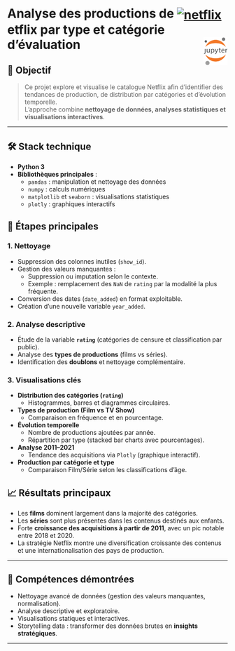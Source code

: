 # **Analyse des productions de <a href="#"><img align="center" src="https://upload.wikimedia.org/wikipedia/commons/0/0c/Netflix_2015_N_logo.svg?uselang=fr" alt="netflix" height="36px"></a>etflix par type et catégorie d’évaluation**<a href="../"><img align="right" src="https://github.com/MiKL5/Python/raw/master/assets/logo/Jupyter.svg" alt="Jupyter" height="64px"></a></h1>
## 🎯 Objectif
> Ce projet explore et visualise le catalogue Netflix afin d’identifier des tendances de production, de distribution par catégories et d’évolution temporelle.  
L’approche combine **nettoyage de données, analyses statistiques et visualisations interactives**.
---
## 🛠️ Stack technique
- **Python 3**
- **Bibliothèques principales** :
  - `pandas` : manipulation et nettoyage des données
  - `numpy` : calculs numériques
  - `matplotlib` et `seaborn` : visualisations statistiques
  - `plotly` : graphiques interactifs
## 🔄 Étapes principales
### 1. Nettoyage
- Suppression des colonnes inutiles (`show_id`).
- Gestion des valeurs manquantes :
  - Suppression ou imputation selon le contexte.
  - Exemple : remplacement des `NaN` de `rating` par la modalité la plus fréquente.
- Conversion des dates (`date_added`) en format exploitable.
- Création d’une nouvelle variable `year_added`.
### 2. Analyse descriptive
- Étude de la variable **`rating`** (catégories de censure et classification par public).
- Analyse des **types de productions** (films vs séries).
- Identification des **doublons** et nettoyage complémentaire.
### 3. Visualisations clés
- **Distribution des catégories (`rating`)**
  - Histogrammes, barres et diagrammes circulaires.
- **Types de production (Film vs TV Show)**
  - Comparaison en fréquence et en pourcentage.
- **Évolution temporelle**
  - Nombre de productions ajoutées par année.
  - Répartition par type (stacked bar charts avec pourcentages).
- **Analyse 2011–2021**
  - Tendance des acquisitions via `Plotly` (graphique interactif).
- **Production par catégorie et type**
  - Comparaison Film/Série selon les classifications d’âge.
## 📈 Résultats principaux
- Les **films** dominent largement dans la majorité des catégories.
- Les **séries** sont plus présentes dans les contenus destinés aux enfants.
- Forte **croissance des acquisitions à partir de 2011**, avec un pic notable entre 2018 et 2020.
- La stratégie Netflix montre une diversification croissante des contenus et une internationalisation des pays de production.
---
## 🤝 Compétences démontrées
- Nettoyage avancé de données (gestion des valeurs manquantes, normalisation).
- Analyse descriptive et exploratoire.
- Visualisations statiques et interactives.
- Storytelling data : transformer des données brutes en **insights stratégiques**.
---
<!-- ## 🚀 Perspectives
- Étendre l’analyse par **pays de production**.
- Intégrer des **modèles prédictifs** pour anticiper les tendances futures.
- Croiser avec d’autres datasets (IMDB, Rotten Tomatoes) pour enrichir les insights. -->